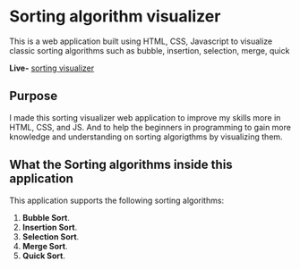 # Sorting algorithm visualizer

This is a web application built using HTML, CSS, Javascript to visualize classic sorting algorithms such as bubble, insertion, selection, merge, quick 

**Live-** [sorting visualizer](https://sort-visualizer-master-nine.vercel.app/) 


## Purpose

I made this sorting visualizer web application to improve my skills more in
HTML, CSS, and JS. And to help the beginners in programming to gain more knowledge and understanding on sorting algorigthms by visualizing them.

## What the Sorting algorithms inside this application

This application supports the following sorting algorithms:

1. **Bubble Sort**.
2. **Insertion Sort**.
3. **Selection Sort**.
4. **Merge Sort**.
5. **Quick Sort**.
